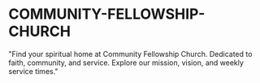 # COMMUNITY-FELLOWSHIP-CHURCH
"Find your spiritual home at Community Fellowship Church. Dedicated to faith, community, and service. Explore our mission, vision, and weekly service times."
